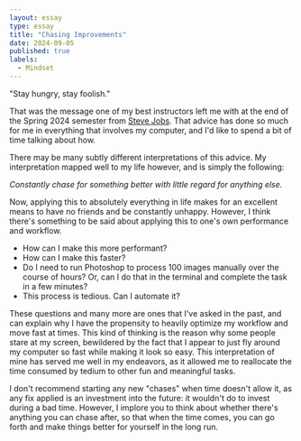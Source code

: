 ```yaml
---
layout: essay
type: essay
title: "Chasing Improvements"
date: 2024-09-05
published: true
labels:
  - Mindset
---
```


"Stay hungry, stay foolish."

That was the message one of my best instructors
left me with at the end of the Spring 2024 semester from [Steve
Jobs](https://www.youtube.com/watch?v=UF8uR6Z6KLc). That advice has done so much
for me in everything that involves my computer, and I'd like to spend a bit of
time talking about how.

There may be many subtly different interpretations of this advice. My
interpretation mapped well to my life however, and is simply the following:

*Constantly chase for something better with little regard for anything else.*

Now, applying this to absolutely everything in life makes for an excellent means
to have no friends and be constantly unhappy. However, I think there's something
to be said about applying this to one's own performance and workflow.

+ How can I make this more performant?
+ How can I make this faster?
+ Do I need to run Photoshop to process 100 images manually over the course of
hours? Or, can I do that in the terminal and complete the task in a few minutes?
+ This process is tedious. Can I automate it?

These questions and many more are ones that I've asked in the past, and can
explain why I have the propensity to heavily optimize my workflow and move fast
at times. This kind of thinking is the reason why some people stare at my
screen, bewildered by the fact that I appear to just fly around my computer so
fast while making it look so easy. This interpretation of mine has served me
well in my endeavors, as it allowed me to reallocate the time consumed by tedium
to other fun and meaningful tasks.

I don't recommend starting any new "chases" when time doesn't allow it, as any
fix applied is an investment into the future: it wouldn't do to invest during a
bad time. However, I implore you to think about whether there's anything you can
chase after, so that when the time comes, you can go forth and make things
better for yourself in the long run.
